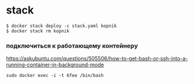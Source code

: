 # stack
```
$ docker stack deploy -c stack.yaml kopnik
$ docker stack rm kopnik
```

### подключиться к работающему контейнеру
https://askubuntu.com/questions/505506/how-to-get-bash-or-ssh-into-a-running-container-in-background-mode
```
sudo docker exec -i -t 6fee /bin/bash
```